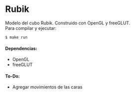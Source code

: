 Rubik
=====
Modelo del cubo Rubik. Construido con OpenGL y freeGLUT.  
Para compilar y ejecutar:

    $ make run  

#### Dependencias:  
*   OpenGL
*   freeGLUT

#### To-Do:  
*   Agregar movimientos de las caras
